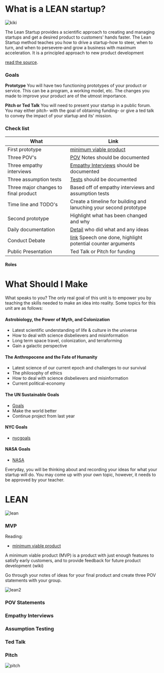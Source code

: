 # What is a LEAN startup?
![kiki](https://i.chzbgr.com/full/8802656768/h4ECC5C42/)

The Lean Startup provides a scientific approach to creating and managing startups and get a desired product to customers' hands faster. The Lean Startup method teaches you how to drive a startup-how to steer, when to turn, and when to persevere-and grow a business with maximum acceleration. It is a principled approach to new product development 
 
[read the source](http://theleanstartup.com/principles).

### Goals

**Prototype** You will have two functioning prototypes of your product or service. This can be a program, a working model, etc. The changes you made to improve your product are of the utmost importance.

**Pitch or Ted Talk** You will need to present your startup in a public forum. You may either pitch- with the goal of obtaining funding- or give a ted talk to convey the impact of your startup and its' mission.

### Check list

| What                                        | Link         
| --------------------------------------------|------------------------------------------------------------------------------
| First prototype                             | [minimum viable product](https://github.com/kyle1james/9th_grade_boot_camp/tree/master/2#mvp)
| Three POV's                                 | [POV](https://github.com/kyle1james/9th_grade_boot_camp/tree/master/2#pov-statements) Notes should be documented
| Three empathy interviews                    | [Empathy Interviews](https://github.com/kyle1james/9th_grade_boot_camp/tree/master/2#empathy-interviews) should be documented
| Three assumption tests                      | [Tests](https://github.com/kyle1james/9th_grade_boot_camp/tree/master/2#assumption-testing) should be documented
| Three major changes to final product        | Based off of empathy interviews and assumption tests
| Time line and TODO's                        | Create a timeline for building and lanuching your second prototype
| Second prototype                            | Highlight what has been changed and why
| Daily documentation                         | [Detail](https://github.com/kyle1james/9th_grade_boot_camp/blob/master/how_to_things.md#daily-ideas-and-tasks)  who did what and any ideas
| Conduct Debate                              | [link](https://github.com/kyle1james/9th_grade_boot_camp#debate) Speech one done, highlight potential counter arguments
| Public Presentation                         | Ted Talk or Pitch for funding

#### Roles




# What Should I Make

What speaks to you? The only real goal of this unit is to empower you by teaching the skills needed to make an idea into reality. 
Some topics for this unit are as follows:

#### Astrobiology, the Power of Myth, and Colonization
- Latest scientific understanding of life & culture in the universe
- How to deal with science disbelievers and misinformation 
- Long term space travel, colonization, and terraforming
- Gain a galactic perspective
#### The Anthropocene and the Fate of Humanity
- Latest science of our current epoch and challenges to our survival
- The philosophy of ethics 
- How to deal with science disbelievers and misinformation
- Current political-economy
#### The UN Sustainable Goals
- [Goals](https://www.un.org/sustainabledevelopment/sustainable-development-goals/)
- Make the world better
- Continue project from last year

#### NYC Goals
- [nycgoals](https://onenyc.cityofnewyork.us/)

#### NASA Goals
- [NASA](https://www.nasa.gov/about/whats_next.html)

Everyday, you will be thinking about and recording your ideas for what your startup will do. You may come up with your own topic, however, it needs to be approved by your teacher.

# LEAN 
![lean](https://cdn-images-1.medium.com/max/1600/1*on4F6YPMJ4GPq95VVYVFrw.gif)

### MVP

Reading:
- [minimum viable product](http://ask.leanstack.com/lean-startup-fundamentals/what-is-a-minimum-viable-product-mvp)

A minimum viable product (MVP) is a product with just enough features to satisfy early customers, and to provide feedback for future product development (wiki)

Go through your notes of ideas for your final product and create three POV statements with your group.

![lean2](https://www.lightcastlebd.com/wp-content/uploads/2017/07/MVP-lean.jpg)

### POV Statements



### Empathy Interviews




### Assumption Testing



### Ted Talk


### Pitch
![pitch](https://i.gifer.com/DbE2.gif)
